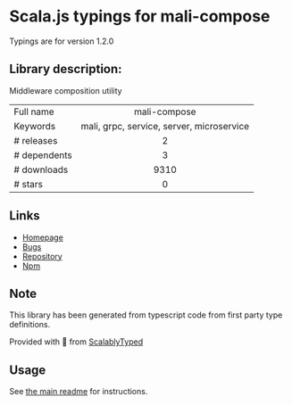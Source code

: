 
# Scala.js typings for mali-compose

Typings are for version 1.2.0

## Library description:
Middleware composition utility

|                    |                 |
| ------------------ | :-------------: |
| Full name          | mali-compose |
| Keywords           | mali, grpc, service, server, microservice |
| # releases         | 2 |
| # dependents       | 3 |
| # downloads        | 9310 |
| # stars            | 0 |

## Links
- [Homepage](https://github.com/malijs/mali-compose)
- [Bugs](https://github.com/malijs/mali-compose/issues)
- [Repository](https://github.com/malijs/mali-compose)
- [Npm](https://www.npmjs.com/package/mali-compose)
    


## Note
This library has been generated from typescript code from first party type definitions.

Provided with :purple_heart: from [ScalablyTyped](https://github.com/oyvindberg/ScalablyTyped)

## Usage
See [the main readme](../../readme.md) for instructions.


